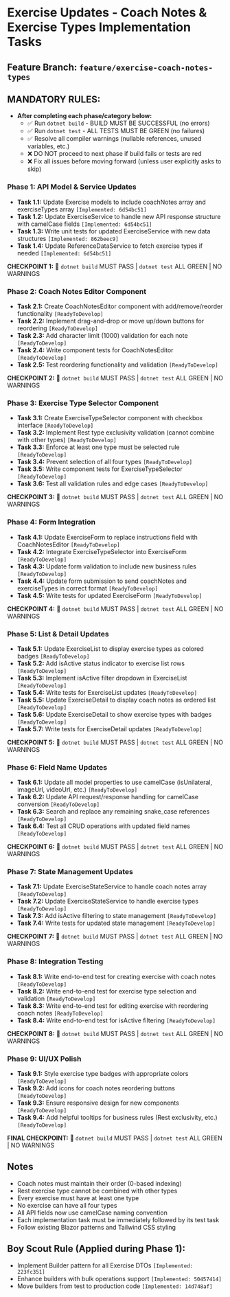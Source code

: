 # Exercise Updates - Coach Notes & Exercise Types Implementation Tasks

## Feature Branch: `feature/exercise-coach-notes-types`

## MANDATORY RULES:
- **After completing each phase/category below:**
  - ✅ Run `dotnet build` - BUILD MUST BE SUCCESSFUL (no errors)
  - ✅ Run `dotnet test` - ALL TESTS MUST BE GREEN (no failures)
  - ✅ Resolve all compiler warnings (nullable references, unused variables, etc.)
  - ❌ DO NOT proceed to next phase if build fails or tests are red
  - ❌ Fix all issues before moving forward (unless user explicitly asks to skip)

### Phase 1: API Model & Service Updates
- **Task 1.1:** Update Exercise models to include coachNotes array and exerciseTypes array `[Implemented: 6d54bc51]`
- **Task 1.2:** Update ExerciseService to handle new API response structure with camelCase fields `[Implemented: 6d54bc51]`
- **Task 1.3:** Write unit tests for updated ExerciseService with new data structures `[Implemented: 862beec9]`
- **Task 1.4:** Update ReferenceDataService to fetch exercise types if needed `[Implemented: 6d54bc51]`

**CHECKPOINT 1:** 🛑 `dotnet build` MUST PASS | `dotnet test` ALL GREEN | NO WARNINGS

### Phase 2: Coach Notes Editor Component
- **Task 2.1:** Create CoachNotesEditor component with add/remove/reorder functionality `[ReadyToDevelop]`
- **Task 2.2:** Implement drag-and-drop or move up/down buttons for reordering `[ReadyToDevelop]`
- **Task 2.3:** Add character limit (1000) validation for each note `[ReadyToDevelop]`
- **Task 2.4:** Write component tests for CoachNotesEditor `[ReadyToDevelop]`
- **Task 2.5:** Test reordering functionality and validation `[ReadyToDevelop]`

**CHECKPOINT 2:** 🛑 `dotnet build` MUST PASS | `dotnet test` ALL GREEN | NO WARNINGS

### Phase 3: Exercise Type Selector Component
- **Task 3.1:** Create ExerciseTypeSelector component with checkbox interface `[ReadyToDevelop]`
- **Task 3.2:** Implement Rest type exclusivity validation (cannot combine with other types) `[ReadyToDevelop]`
- **Task 3.3:** Enforce at least one type must be selected rule `[ReadyToDevelop]`
- **Task 3.4:** Prevent selection of all four types `[ReadyToDevelop]`
- **Task 3.5:** Write component tests for ExerciseTypeSelector `[ReadyToDevelop]`
- **Task 3.6:** Test all validation rules and edge cases `[ReadyToDevelop]`

**CHECKPOINT 3:** 🛑 `dotnet build` MUST PASS | `dotnet test` ALL GREEN | NO WARNINGS

### Phase 4: Form Integration
- **Task 4.1:** Update ExerciseForm to replace instructions field with CoachNotesEditor `[ReadyToDevelop]`
- **Task 4.2:** Integrate ExerciseTypeSelector into ExerciseForm `[ReadyToDevelop]`
- **Task 4.3:** Update form validation to include new business rules `[ReadyToDevelop]`
- **Task 4.4:** Update form submission to send coachNotes and exerciseTypes in correct format `[ReadyToDevelop]`
- **Task 4.5:** Write tests for updated ExerciseForm `[ReadyToDevelop]`

**CHECKPOINT 4:** 🛑 `dotnet build` MUST PASS | `dotnet test` ALL GREEN | NO WARNINGS

### Phase 5: List & Detail Updates
- **Task 5.1:** Update ExerciseList to display exercise types as colored badges `[ReadyToDevelop]`
- **Task 5.2:** Add isActive status indicator to exercise list rows `[ReadyToDevelop]`
- **Task 5.3:** Implement isActive filter dropdown in ExerciseList `[ReadyToDevelop]`
- **Task 5.4:** Write tests for ExerciseList updates `[ReadyToDevelop]`
- **Task 5.5:** Update ExerciseDetail to display coach notes as ordered list `[ReadyToDevelop]`
- **Task 5.6:** Update ExerciseDetail to show exercise types with badges `[ReadyToDevelop]`
- **Task 5.7:** Write tests for ExerciseDetail updates `[ReadyToDevelop]`

**CHECKPOINT 5:** 🛑 `dotnet build` MUST PASS | `dotnet test` ALL GREEN | NO WARNINGS

### Phase 6: Field Name Updates
- **Task 6.1:** Update all model properties to use camelCase (isUnilateral, imageUrl, videoUrl, etc.) `[ReadyToDevelop]`
- **Task 6.2:** Update API request/response handling for camelCase conversion `[ReadyToDevelop]`
- **Task 6.3:** Search and replace any remaining snake_case references `[ReadyToDevelop]`
- **Task 6.4:** Test all CRUD operations with updated field names `[ReadyToDevelop]`

**CHECKPOINT 6:** 🛑 `dotnet build` MUST PASS | `dotnet test` ALL GREEN | NO WARNINGS

### Phase 7: State Management Updates
- **Task 7.1:** Update ExerciseStateService to handle coach notes array `[ReadyToDevelop]`
- **Task 7.2:** Update ExerciseStateService to handle exercise types `[ReadyToDevelop]`
- **Task 7.3:** Add isActive filtering to state management `[ReadyToDevelop]`
- **Task 7.4:** Write tests for updated state management `[ReadyToDevelop]`

**CHECKPOINT 7:** 🛑 `dotnet build` MUST PASS | `dotnet test` ALL GREEN | NO WARNINGS

### Phase 8: Integration Testing
- **Task 8.1:** Write end-to-end test for creating exercise with coach notes `[ReadyToDevelop]`
- **Task 8.2:** Write end-to-end test for exercise type selection and validation `[ReadyToDevelop]`
- **Task 8.3:** Write end-to-end test for editing exercise with reordering coach notes `[ReadyToDevelop]`
- **Task 8.4:** Write end-to-end test for isActive filtering `[ReadyToDevelop]`

**CHECKPOINT 8:** 🛑 `dotnet build` MUST PASS | `dotnet test` ALL GREEN | NO WARNINGS

### Phase 9: UI/UX Polish
- **Task 9.1:** Style exercise type badges with appropriate colors `[ReadyToDevelop]`
- **Task 9.2:** Add icons for coach notes reordering buttons `[ReadyToDevelop]`
- **Task 9.3:** Ensure responsive design for new components `[ReadyToDevelop]`
- **Task 9.4:** Add helpful tooltips for business rules (Rest exclusivity, etc.) `[ReadyToDevelop]`

**FINAL CHECKPOINT:** 🛑 `dotnet build` MUST PASS | `dotnet test` ALL GREEN | NO WARNINGS

## Notes
- Coach notes must maintain their order (0-based indexing)
- Rest exercise type cannot be combined with other types
- Every exercise must have at least one type
- No exercise can have all four types
- All API fields now use camelCase naming convention
- Each implementation task must be immediately followed by its test task
- Follow existing Blazor patterns and Tailwind CSS styling
## Boy Scout Rule (Applied during Phase 1):
- Implement Builder pattern for all Exercise DTOs `[Implemented: 223fc351]`
- Enhance builders with bulk operations support `[Implemented: 50457414]`
- Move builders from test to production code `[Implemented: 14d748af]`
